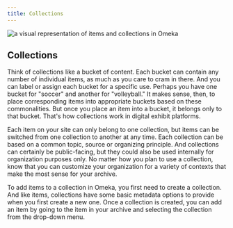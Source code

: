 ```yaml
---
title: Collections
---
```


<img src="/course-in-a-box/img/collections.png" alt="a visual representation of items and collections in Omeka" class="img-fluid">

## Collections

Think of collections like a bucket of content. Each bucket can contain any number of individual items, as much as you care to cram in there. And you can label or assign each bucket for a specific use. Perhaps you have one bucket for "soccer" and another for "volleyball." It makes sense, then, to place corresponding items into appropriate buckets based on these commonalities. But once you place an item into a bucket, it belongs only to that bucket. That's how collections work in digital exhibit platforms.

Each item on your site can only belong to one collection, but items can be switched from one collection to another at any time. Each collection can be based on a common topic, source or organizing principle. And collections can certainly be public-facing, but they could also be used internally for organization purposes only. No matter how you plan to use a collection, know that you can customize your organization for a variety of contexts that make the most sense for your archive.

To add items to a collection in Omeka, you first need to create a collection. And like items, collections have some basic metadata options to provide when you first create a new one. Once a collection is created, you can add an item by going to the item in your archive and selecting the collection from the drop-down menu.
